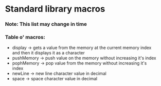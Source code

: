 # Standard library macros
### Note: This list may change in time
###
### Table o' macros:
   - display -> gets a value from the memory at the current memory index and then it displays it as a character
   - pushMemory -> push value on the memory without increasing it's index
   - pophMemory -> pop value from the memory without increasing it's index
   - newLine -> new line character value in decimal
   - space -> space character value in decimal